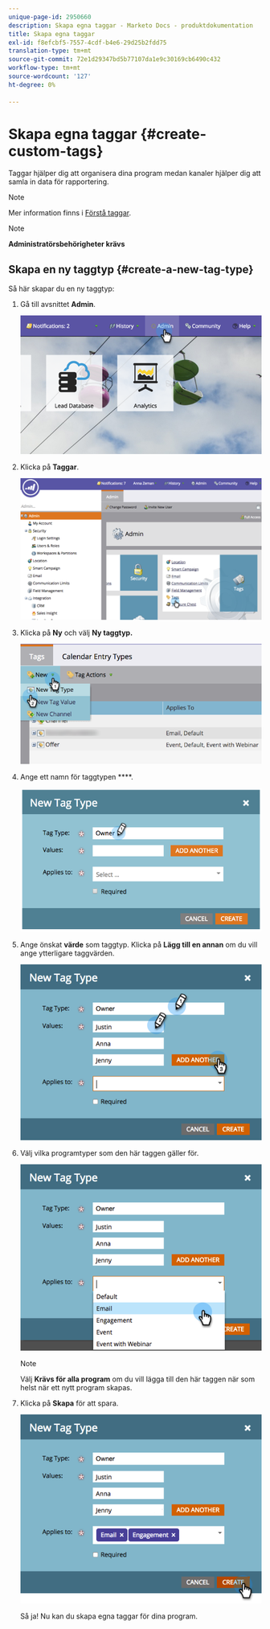 ```yaml
---
unique-page-id: 2950660
description: Skapa egna taggar - Marketo Docs - produktdokumentation
title: Skapa egna taggar
exl-id: f8efcbf5-7557-4cdf-b4e6-29d25b2fdd75
translation-type: tm+mt
source-git-commit: 72e1d29347bd5b77107da1e9c30169cb6490c432
workflow-type: tm+mt
source-wordcount: '127'
ht-degree: 0%

---
```


# Skapa egna taggar {#create-custom-tags}

Taggar hjälper dig att organisera dina program medan kanaler hjälper dig att samla in data för rapportering.

>[!NOTE]
>
>Mer information finns i [Förstå taggar](/help/marketo/product-docs/core-marketo-concepts/programs/working-with-programs/understanding-tags.md).

>[!NOTE]
>
>**Administratörsbehörigheter krävs**

## Skapa en ny taggtyp {#create-a-new-tag-type}

Så här skapar du en ny taggtyp:

1. Gå till avsnittet **Admin**.

   ![](assets/image2015-4-23-14-3a37-3a48.png)

1. Klicka på **Taggar**.

   ![](assets/image2015-4-23-14-3a41-3a18.png)

1. Klicka på **Ny** och välj **Ny taggtyp.**

   ![](assets/image2015-4-23-14-3a42-3a45.png)

1. Ange ett namn för taggtypen ****.

   ![](assets/image2015-4-23-14-3a48-3a58.png)

1. Ange önskat **värde** som taggtyp. Klicka på **Lägg till en annan** om du vill ange ytterligare taggvärden.

   ![](assets/image2015-4-22-11-3a30-3a30.png)

1. Välj vilka programtyper som den här taggen gäller för.

   ![](assets/image2015-4-22-11-3a39-3a7.png)

   >[!NOTE]
   >
   >Välj **Krävs för alla program** om du vill lägga till den här taggen när som helst när ett nytt program skapas.

1. Klicka på **Skapa** för att spara.

   ![](assets/image2015-4-22-11-3a38-3a34.png)

   Så ja! Nu kan du skapa egna taggar för dina program.
